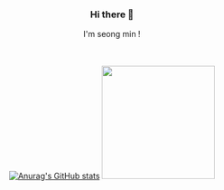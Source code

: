 <div align="center">
<h3>Hi there 👋</h3>

<div align="center">I'm seong min !</div>

<br>
<br>

[![Anurag's GitHub stats](https://github-readme-stats.vercel.app/api?username=hll2071)](https://github.com/hll2071)
<a href="https://github.com/hll2071"><img style="height:200px" src="https://github-readme-stats.vercel.app/api/top-langs/?username=hll2071&layout=compact&hide_border=true" /></a>

